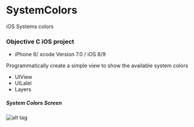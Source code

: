 # SystemColors
iOS Systems colors

### Objective C iOS project 
* iPhone 6/ xcode Version 7.0 / iOS 8/9


Programmatically create a simple view to show the available system colors
 
 * UIView 
 * UILalel 
 * Layers 
 
 
##### System Colors Screen
![alt tag](https://cloud.githubusercontent.com/assets/5943800/9666518/6ff1a1ca-522b-11e5-955e-965231ea93c8.png)

